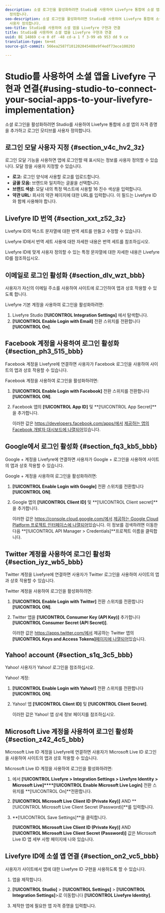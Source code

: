 ```yaml
---
description: 소셜 로그인을 활성화하려면 Studio를 사용하여 Livefyre 통합에 소셜 앱의 자격 증명을 추가하고 로그인 모티브를 사용자
  정의합니다.
seo-description: 소셜 로그인을 활성화하려면 Studio를 사용하여 Livefyre 통합에 소셜 앱의 자격 증명을 추가하고 로그인 모티브를
  사용자 정의합니다.
seo-title: Studio를 사용하여 소셜 앱을 Livefyre 구현과 연결
title: Studio를 사용하여 소셜 앱을 Livefyre 구현과 연결
uuid: BE 14869 c-e 0 df -48 cd-a 1 f 3-99 eb 953 dd 9 ce
translation-type: tm+mt
source-git-commit: 566ea2587f101202045488e9f4edf73ece100293

---
```



# Studio를 사용하여 소셜 앱을 Livefyre 구현과 연결{#using-studio-to-connect-your-social-apps-to-your-livefyre-implementation}

소셜 로그인을 활성화하려면 Studio를 사용하여 Livefyre 통합에 소셜 앱의 자격 증명을 추가하고 로그인 모티브를 사용자 정의합니다.

## 로그인 모달 사용자 지정 {#section_v4c_hv2_3z}

로그인 모달 기능을 사용하면 앱에 로그인할 때 표시되는 정보를 사용자 정의할 수 있습니다. 모달 창을 사용자 지정할 수 있습니다.

* **로고:** 로그인 양식에 사용할 로고를 업로드합니다.
* **글꼴 모음:** 브랜드와 일치하는 글꼴을 선택합니다.
* **브랜드 색상:** 모달 내의 특정 텍스트에 사용할 16 진수 색상을 입력합니다.
* **약관 URL:** 회사의 약관 페이지에 대한 URL를 입력합니다. 이 필드는 Livefyre ID와 함께 사용해야 합니다.

## Livefyre ID 번역 {#section_xxt_z52_3z}

Livefyre ID의 텍스트 문자열에 대한 번역 세트를 만들고 수정할 수 있습니다.

Livefyre ID에서 번역 세트 사용에 대한 자세한 내용은 번역 세트를 참조하십시오.

Livefyre ID에 맞게 사용자 정의할 수 있는 특정 문자열에 대한 자세한 내용은 Livefyre ID를 참조하십시오.

## 이메일로 로그인 활성화 {#section_dlv_wzt_bbb}

사용자가 자신의 이메일 주소를 사용하여 사이트에 로그인하여 앱과 상호 작용할 수 있도록 합니다.

Livefyre 기본 계정을 사용하여 로그인을 활성화하려면:

1. Livefyre Studio **[!UICONTROL Integration Settings]** 에서 탐색합니다.
1. **[!UICONTROL Enable Login with Email]** 전환 스위치를 전환합니다 **[!UICONTROL On]**.

## Facebook 계정을 사용하여 로그인 활성화 {#section_ph3_515_bbb}

Facebook 계정을 Livefyre에 연결하면 사용자가 Facebook 로그인을 사용하여 사이트의 앱과 상호 작용할 수 있습니다.

Facebook 계정을 사용하여 로그인을 활성화하려면:

1. **[!UICONTROL Enable Login with Facebook]** 전환 스위치를 전환합니다 **[!UICONTROL ON]**.

1. Facebook 앱의 **[!UICONTROL App ID]** 및 **[!UICONTROL App Secret]**을 추가합니다.

   이러한 값은 https://developers.facebook.com/apps/에서 [제공하는 앱의 Facebook 개발자 대시보드에 나열되어](https://developers.facebook.com/apps/675503539257343/dashboard/)있습니다.

## Google에서 로그인 활성화 {#section_fq3_kb5_bbb}

Google + 계정을 Livefyre에 연결하면 사용자가 Google + 로그인을 사용하여 사이트의 앱과 상호 작용할 수 있습니다.

Google + 계정을 사용하여 로그인을 활성화하려면:

1. **[!UICONTROL Enable Login with Google]** 전환 스위치를 전환합니다 **[!UICONTROL ON]**.

1. Google 앱의 **[!UICONTROL Client ID]** 및 **[!UICONTROL Client secret]**을 추가합니다.

   이러한 값은 https://console.cloud.google.com/에서 [제공하는 Google Cloud Platform 프로젝트 인터페이스에 나열되어](https://console.cloud.google.com/apis/library)있습니다. 이 정보를 검색하려면 이동한 다음 **[!UICONTROL API Manager > Credentials]**프로젝트 이름을 클릭합니다.

## Twitter 계정을 사용하여 로그인 활성화 {#section_iyz_wb5_bbb}

Twitter 계정을 Livefyre에 연결하면 사용자가 Twitter 로그인을 사용하여 사이트의 앱과 상호 작용할 수 있습니다.

Twitter 계정을 사용하여 로그인을 활성화하려면:

1. **[!UICONTROL Enable Login with Twitter]** 전환 스위치를 전환합니다 **[!UICONTROL ON]**.

1. Twitter 앱을 **[!UICONTROL Consumer Key (API Key)]** 추가합니다 **[!UICONTROL Consumer Secret (API Secret)]**.

   이러한 값은 https://apps.twitter.com/에서 제공하는 Twitter 앱의 **[!UICONTROL Keys and Access Tokens]**[페이지에 나열되어](https://apps.twitter.com/)있습니다.

## Yahoo! account {#section_s1q_3c5_bbb}

Yahoo! 사용자가 Yahoo! 로그인을 참조하십시오.

Yahoo! 계정:

1. **[!UICONTROL Enable Login with Yahoo!]** 전환 스위치를 전환합니다 **[!UICONTROL ON]**.

1. Yahoo! 앱 **[!UICONTROL Client ID]** 및 **[!UICONTROL Client Secret]**.

   이러한 값은 Yahoo! 앱 상세 정보 페이지를 [](https://developer.yahoo.com/apps)참조하십시오.

## Microsoft Live 계정을 사용하여 로그인 활성화 {#section_z42_4c5_bbb}

Microsoft Live ID 계정을 Livefyre에 연결하면 사용자가 Microsoft Live ID 로그인을 사용하여 사이트의 앱과 상호 작용할 수 있습니다.

Microsoft Live ID 계정을 사용하여 로그인을 활성화하려면:

1. 에서 **[!UICONTROL Livefyre > Integration Settings > Livefyre Identity > Microsoft Live]****[!UICONTROL Enable Microsoft Live Login]** 전환 스위치를 **[!UICONTROL On]**전환합니다.

1. **[!UICONTROL Microsoft Live Client ID (Private Key)]** AND **[!UICONTROL Microsoft Live Client Secret (Password)]**를 입력합니다.

1. **[!UICONTROL Save Settings]**을 클릭합니다.

   **[!UICONTROL Microsoft Live Client ID (Private Key)]** AND **[!UICONTROL Microsoft Live Client Secret (Password)]** 값은 Microsoft Live ID 앱 세부 사항 페이지에 나와 있습니다.

## Livefyre ID에 소셜 앱 연결 {#section_on2_vc5_bbb}

사용자가 사이트에서 앱에 대한 Livefyre ID 구현을 사용하도록 할 수 있습니다.

1. 앱을 제작합니다.
1. **[!UICONTROL Studio]** > **[!UICONTROL Settings]** > **[!UICONTROL Integration Settings]**>로 이동합니다 **[!UICONTROL Livefyre Identity]**.

1. 제작한 앱에 필요한 앱 자격 증명을 입력합니다.